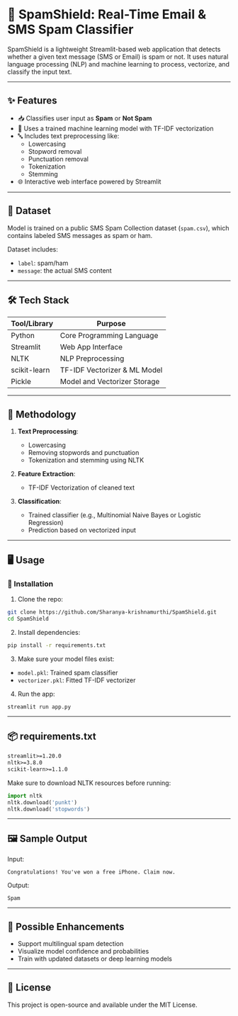 # 🚫 SpamShield: Real-Time Email & SMS Spam Classifier

SpamShield is a lightweight Streamlit-based web application that detects whether a given text message (SMS or Email) is spam or not. It uses natural language processing (NLP) and machine learning to process, vectorize, and classify the input text.

---

## ✨ Features

- 📥 Classifies user input as **Spam** or **Not Spam**
- 🧠 Uses a trained machine learning model with TF-IDF vectorization
- 🔤 Includes text preprocessing like:
  - Lowercasing
  - Stopword removal
  - Punctuation removal
  - Tokenization
  - Stemming
- 🌐 Interactive web interface powered by Streamlit

---

## 📂 Dataset

Model is trained on a public SMS Spam Collection dataset (`spam.csv`), which contains labeled SMS messages as spam or ham.

Dataset includes:
- `label`: spam/ham
- `message`: the actual SMS content

---

## 🛠️ Tech Stack

| Tool/Library        | Purpose                        |
|---------------------|--------------------------------|
| Python              | Core Programming Language      |
| Streamlit           | Web App Interface              |
| NLTK                | NLP Preprocessing              |
| scikit-learn        | TF-IDF Vectorizer & ML Model   |
| Pickle              | Model and Vectorizer Storage   |

---

## 🧪 Methodology

1. **Text Preprocessing**:
   - Lowercasing
   - Removing stopwords and punctuation
   - Tokenization and stemming using NLTK

2. **Feature Extraction**:
   - TF-IDF Vectorization of cleaned text

3. **Classification**:
   - Trained classifier (e.g., Multinomial Naive Bayes or Logistic Regression)
   - Prediction based on vectorized input

---

## 🖥️ Usage

### 🔧 Installation

1. Clone the repo:
```bash
git clone https://github.com/Sharanya-krishnamurthi/SpamShield.git
cd SpamShield
````

2. Install dependencies:

```bash
pip install -r requirements.txt
```

3. Make sure your model files exist:

* `model.pkl`: Trained spam classifier
* `vectorizer.pkl`: Fitted TF-IDF vectorizer

4. Run the app:

```bash
streamlit run app.py
```

---

## 📦 requirements.txt

```txt
streamlit>=1.20.0
nltk>=3.8.0
scikit-learn>=1.1.0
```

Make sure to download NLTK resources before running:

```python
import nltk
nltk.download('punkt')
nltk.download('stopwords')
```

---

## 🖼️ Sample Output

Input:

```
Congratulations! You've won a free iPhone. Claim now.
```

Output:

```
Spam
```

---

## 🧠 Possible Enhancements

* Support multilingual spam detection
* Visualize model confidence and probabilities
* Train with updated datasets or deep learning models

---


## 📜 License

This project is open-source and available under the MIT License.

